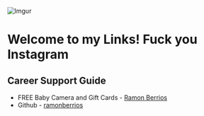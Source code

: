 ![Imgur](https://i.imgur.com/MTZ4nEX.jpg)
# Welcome to my Links! Fuck you Instagram

## Career Support Guide
- FREE Baby Camera and Gift Cards - <a href="https://www.linkedin.com/in/ramonberrios/">Ramon Berrios</a>
- Github - <a href="https://github.com/ramonberrios">ramonberrios</a>
